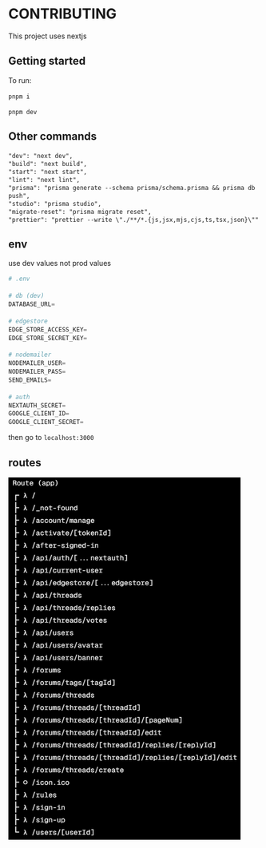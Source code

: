 # CONTRIBUTING

This project uses nextjs

## Getting started

To run:

`pnpm i`

`pnpm dev`

## Other commands

```
"dev": "next dev",
"build": "next build",
"start": "next start",
"lint": "next lint",
"prisma": "prisma generate --schema prisma/schema.prisma && prisma db push",
"studio": "prisma studio",
"migrate-reset": "prisma migrate reset",
"prettier": "prettier --write \"./**/*.{js,jsx,mjs,cjs,ts,tsx,json}\""
```

## env

use dev values not prod values

```python
# .env

# db (dev)
DATABASE_URL=

# edgestore
EDGE_STORE_ACCESS_KEY=
EDGE_STORE_SECRET_KEY=

# nodemailer
NODEMAILER_USER=
NODEMAILER_PASS=
SEND_EMAILS=

# auth
NEXTAUTH_SECRET=
GOOGLE_CLIENT_ID=
GOOGLE_CLIENT_SECRET=

```

then go to `localhost:3000`

## routes

![routes](https://github.com/frog1123/goldenageminecraft/blob/master/assets/contributing/routes.png)
